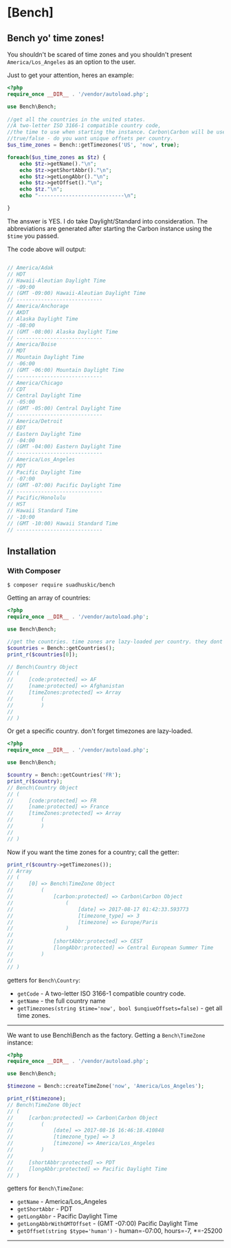 [Bench]
===========

## Bench yo' time zones! 
You shouldn't be scared of time zones and you shouldn't present `America/Los_Angeles` as an option to the user.

Just to get your attention, heres an example:
```php
<?php
require_once __DIR__ . '/vendor/autoload.php';

use Bench\Bench;
	
//get all the countries in the united states.
//A two-letter ISO 3166-1 compatible country code,
//the time to use when starting the instance. Carbon\Carbon will be used.
//true/false - do you want unique offsets per country.
$us_time_zones = Bench::getTimezones('US', 'now', true);

foreach($us_time_zones as $tz) {
	echo $tz->getName()."\n";
	echo $tz->getShortAbbr()."\n";
	echo $tz->getLongAbbr()."\n";
	echo $tz->getOffset()."\n";
	echo $tz."\n";
	echo "----------------------------\n";

}

```
The answer is YES. I do take Daylight/Standard into consideration. The abbreviations are generated after starting the Carbon instance using the `$time` you passed.

The code above will output:
```php

// America/Adak
// HDT
// Hawaii-Aleutian Daylight Time
// -09:00
// (GMT -09:00) Hawaii-Aleutian Daylight Time
// ----------------------------
// America/Anchorage
// AKDT
// Alaska Daylight Time
// -08:00
// (GMT -08:00) Alaska Daylight Time
// ----------------------------
// America/Boise
// MDT
// Mountain Daylight Time
// -06:00
// (GMT -06:00) Mountain Daylight Time
// ----------------------------
// America/Chicago
// CDT
// Central Daylight Time
// -05:00
// (GMT -05:00) Central Daylight Time
// ----------------------------
// America/Detroit
// EDT
// Eastern Daylight Time
// -04:00
// (GMT -04:00) Eastern Daylight Time
// ----------------------------
// America/Los_Angeles
// PDT
// Pacific Daylight Time
// -07:00
// (GMT -07:00) Pacific Daylight Time
// ----------------------------
// Pacific/Honolulu
// HST
// Hawaii Standard Time
// -10:00
// (GMT -10:00) Hawaii Standard Time
// ----------------------------

```

## Installation

### With Composer

```
$ composer require suadhuskic/bench
```
Getting an array of countries:
```php
<?php
require_once __DIR__ . '/vendor/autoload.php';

use Bench\Bench;

//get the countries. time zones are lazy-loaded per country. they dont get loaded until you call the getter the first time.
$countries = Bench::getCountries();
print_r($countries[0]);

// Bench\Country Object
// (
//     [code:protected] => AF
//     [name:protected] => Afghanistan
//     [timeZones:protected] => Array
//         (
//         )
// 
// )
```
Or get a specific country. don't forget timezones are lazy-loaded.
```php
<?php
require_once __DIR__ . '/vendor/autoload.php';

use Bench\Bench;

$country = Bench::getCountries('FR');
print_r($country);
// Bench\Country Object
// (
//     [code:protected] => FR
//     [name:protected] => France
//     [timeZones:protected] => Array
//         (
//         )
// 
// )
```
Now if you want the time zones for a country; call the getter:
```php
print_r($country->getTimezones());
// Array
// (
//     [0] => Bench\TimeZone Object
//         (
//             [carbon:protected] => Carbon\Carbon Object
//                 (
//                     [date] => 2017-08-17 01:42:33.593773
//                     [timezone_type] => 3
//                     [timezone] => Europe/Paris
//                 )
// 
//             [shortAbbr:protected] => CEST
//             [longAbbr:protected] => Central European Summer Time
//         )
// 
// )


```
getters for `Bench\Country`:
 - `getCode` - A two-letter ISO 3166-1 compatible country code.
 - `getName` - the full country name
 - `getTimezones(string $time='now', bool $unqiueOffsets=false)` - get all time zones.
 
 
 ---
 
 We want to use Bench\Bench as the factory. Getting a `Bench\TimeZone` instance:

 ```php
<?php
require_once __DIR__ . '/vendor/autoload.php';

use Bench\Bench;

$timezone = Bench::createTimeZone('now', 'America/Los_Angeles');

print_r($timezone);
// Bench\TimeZone Object
// (
//     [carbon:protected] => Carbon\Carbon Object
//         (
//             [date] => 2017-08-16 16:46:18.410848
//             [timezone_type] => 3
//             [timezone] => America/Los_Angeles
//         )
// 
//     [shortAbbr:protected] => PDT
//     [longAbbr:protected] => Pacific Daylight Time
// ) 
 
 ```
 getters for `Bench\TimeZone`:
 - `getName` - America/Los_Angeles
 - `getShortAbbr` - PDT
 - `getLongAbbr` - Pacific Daylight Time
 - `getLongAbbrWithGMTOffset` - (GMT -07:00) Pacific Daylight Time
 - `getOffset(string $type='human')` - human=-07:00, hours=-7, *=-25200
 
 
 ---

 
